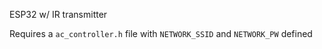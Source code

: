 ESP32 w/ IR transmitter

Requires a `ac_controller.h` file with `NETWORK_SSID` and `NETWORK_PW` defined

